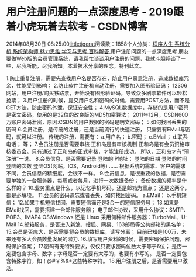 
# 用户注册问题的一点深度思考 - 2019跟着小虎玩着去软考 - CSDN博客

2014年08月30日 08:25:00[littletigerat](https://me.csdn.net/littletigerat)阅读数：1858个人分类：[程序人生																](https://blog.csdn.net/littletigerat/article/category/779495)[系统分析																](https://blog.csdn.net/littletigerat/article/category/626213)[系统架构师																](https://blog.csdn.net/littletigerat/article/category/863990)[魅力思维																](https://blog.csdn.net/littletigerat/article/category/710212)[学习与思考																](https://blog.csdn.net/littletigerat/article/category/646894)[百科解答																](https://blog.csdn.net/littletigerat/article/category/715330)[
							](https://blog.csdn.net/littletigerat/article/category/646894)
[
																								](https://blog.csdn.net/littletigerat/article/category/710212)
[
				](https://blog.csdn.net/littletigerat/article/category/863990)
[
			](https://blog.csdn.net/littletigerat/article/category/863990)
[
		](https://blog.csdn.net/littletigerat/article/category/626213)
[
	](https://blog.csdn.net/littletigerat/article/category/779495)
用户注册问题的一点深度思考
朋友要做Web版的会员管理系统，请我帮忙谈谈用户注册的问题，我就斗胆畅谈了一些，尽我所能，尽我所知。本着技术分享的理念，特刊此文。

1.防止重复注册，需要先查找用户名是否存在，防止用户恶意注册，造成数据库冗余，性能受到影响；
2.防止软件注册机自动注册，需要加入图形验证码；
12306网站，用户注册/购买铁路票，开始没有图形验证码，导致众多刷票软件可以轻松抢票；
3.用户注册的时候，提交用户名和密码的时候，需要用POST方法，而不是GET方法，防止密码外泄，保证安全性；
4.MySQL数据库中，存储的是用户密码是密文密码，使用的是32位的改良版的MD5加密算法；
2011年12月，CSDN600万账户密码泄密，原因:CSDN的用户数据的密码是明文密码；
5.如何找回丢失的密码
6.会员注册，是传统的注册，还是当前流行的快速注册，
只需要有EMail与密码，就可以注册。
传统的注册，需要有：
a.用户名；
b.密码；
c.EMail；
d.联系电话；
等；
7.会员注册是否需要审核
正和岛是有审核机制
正和岛是有会员资格审核委员会。只有通过了正和岛的正式审核，才能注册成功。
所以，正和岛才有“预注册”一说。
8.会员信息，是否需要记录
登陆的IP地址；
登陆的日期
登陆的时间
登陆的次数
登陆OS(网站，IOS，Android等)
......
根据系统的需求、客户的需求不同，会员信息的精细度，会很不一样。
9.会员信息，是很重要的数据，是否需要单独的一台服务器，每周或者每月，进行一次数据备份；
备份数据的频率是什么样的？
10.业务重点是什么，以记忆手机号码，还是邮箱为重点；
还是这两个，都是必填项。
11.会员的密码遗忘或者丢失，如何找回密码。
a.EMail；
b.手机短信；
12.如果手机短信找回，需要短信猫还是3合一的短信服务号；
13.如果是EMail找回，需要搭建一台邮件服务器；
电子邮件协议，采用什么协议：SMTP、POP3、IMAP4
OS:Windows 还是 Linux
采用何种邮件服务器：TurboMail、U-Mail
14.邮箱服务，是否进入新浪、搜狐、网易、163邮局等公共邮箱的黑名单；
15.会员是否庞大，是否需要将会员的数据库，读写分离；
目前已知是100万，未来还有多大会员数量发展的潜力.
16.填写用户资料的时候，需要密码保护问题，密码保护答案；
17.密码有无特殊要求，仅仅只要求密码位数大于等于6位；
是否一定要包含字母、数字；字母是否一定要有大写的，也要有小写的。
是否一定要包含特殊字符，如！@\#￥%&*这些特殊字符。
18.用户注册之后，是否需要用户激活。

